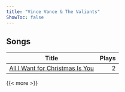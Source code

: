 ```yaml
---
title: "Vince Vance & The Valiants"
ShowToc: false
---
```


## Songs
Title | Plays 
----- | -----: 
[All I Want for Christmas Is You](/songs/all-i-want-for-christmas-is-you) | 2

{{< more >}}